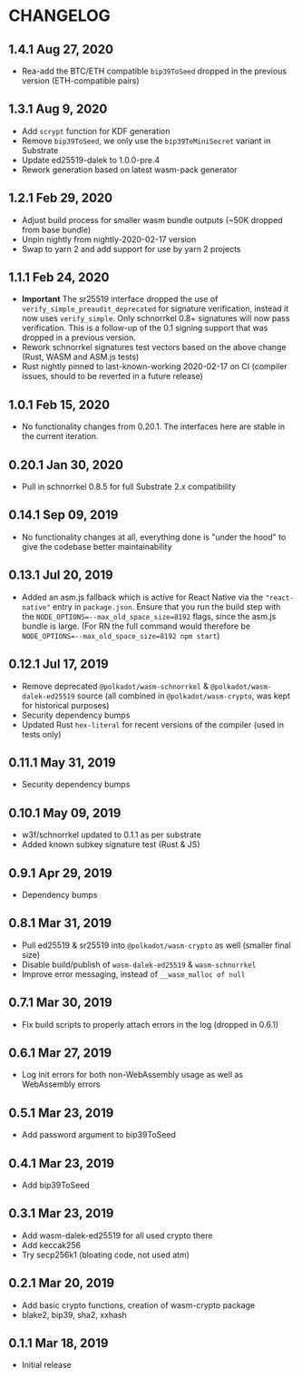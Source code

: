# CHANGELOG

## 1.4.1 Aug 27, 2020

- Rea-add the BTC/ETH compatible `bip39ToSeed` dropped in the previous version (ETH-compatible pairs)

## 1.3.1 Aug 9, 2020

- Add `scrypt` function for KDF generation
- Remove `bip39ToSeed`, we only use the `bip39ToMiniSecret` variant in Substrate
- Update ed25519-dalek to 1.0.0-pre.4
- Rework generation based on latest wasm-pack generator

## 1.2.1 Feb 29, 2020

- Adjust build process for smaller wasm bundle outputs (~50K dropped from base bundle)
- Unpin nightly from nightly-2020-02-17 version
- Swap to yarn 2 and add support for use by yarn 2 projects

## 1.1.1 Feb 24, 2020

- **Important** The sr25519 interface dropped the use of `verify_simple_preaudit_deprecated` for signature verification, instead it now uses `verify_simple`. Only schnorrkel 0.8+ signatures will now pass verification. This is a follow-up of the 0.1 signing support that was dropped in a previous version.
- Rework schnorrkel signatures test vectors based on the above change (Rust, WASM and ASM.js tests)
- Rust nightly pinned to last-known-working 2020-02-17 on CI (compiler issues, should to be reverted in a future release)

## 1.0.1 Feb 15, 2020

- No functionality changes from 0.20.1. The interfaces here are stable in the current iteration.

## 0.20.1 Jan 30, 2020

- Pull in schnorrkel 0.8.5 for full Substrate 2.x compatibility

## 0.14.1 Sep 09, 2019

- No functionality changes at all, everything done is "under the hood" to give the codebase better maintainability

## 0.13.1 Jul 20, 2019

- Added an asm.js fallback which is active for React Native via the `"react-native"` entry in `package.json`. Ensure that you run the build step with the `NODE_OPTIONS=--max_old_space_size=8192` flags, since the asm.js bundle is large. (For RN the full command would therefore be `NODE_OPTIONS=--max_old_space_size=8192 npm start`)

## 0.12.1 Jul 17, 2019

- Remove deprecated `@polkadot/wasm-schnorrkel` & `@polkadot/wasm-dalek-ed25519` source (all combined in `@polkadot/wasm-crypto`, was kept for historical purposes)
- Security dependency bumps
- Updated Rust `hex-literal` for recent versions of the compiler (used in tests only)

## 0.11.1 May 31, 2019

- Security dependency bumps

## 0.10.1 May 09, 2019

- w3f/schnorrkel updated to 0.1.1 as per substrate
- Added known subkey signature test (Rust & JS)

## 0.9.1 Apr 29, 2019

- Dependency bumps

## 0.8.1 Mar 31, 2019

- Pull ed25519 & sr25519 into `@polkadot/wasm-crypto` as well (smaller final size)
- Disable build/publish of `wasm-dalek-ed25519` & `wasm-schnorrkel`
- Improve error messaging, instead of `__wasm_malloc of null`

## 0.7.1 Mar 30, 2019

- Fix build scripts to properly attach errors in the log (dropped in 0.6.1)

## 0.6.1 Mar 27, 2019

- Log init errors for both non-WebAssembly usage as well as WebAssembly errors

## 0.5.1 Mar 23, 2019

- Add password argument to bip39ToSeed

## 0.4.1 Mar 23, 2019

- Add bip39ToSeed

## 0.3.1 Mar 23, 2019

- Add wasm-dalek-ed25519 for all used crypto there
- Add keccak256
- Try secp256k1 (bloating code, not used atm)

## 0.2.1 Mar 20, 2019

- Add basic crypto functions, creation of wasm-crypto package
- blake2, bip39, sha2, xxhash

## 0.1.1 Mar 18, 2019

- Initial release
